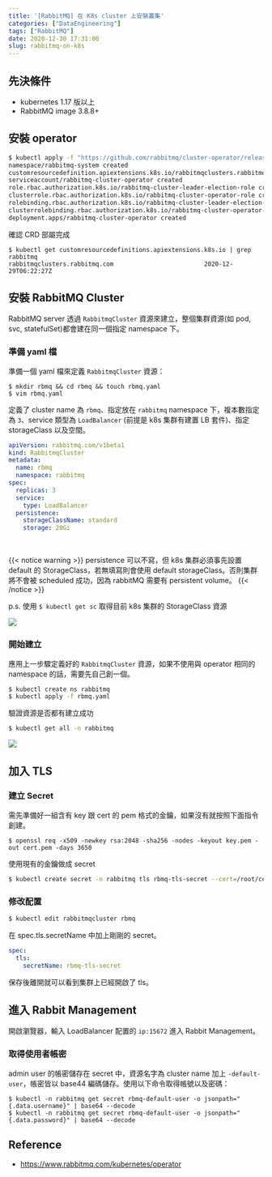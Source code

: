 ```yaml
---
title: '[RabbitMQ] 在 K8s cluster 上安裝叢集'
categories: ["DataEngineering"]
tags: ["RabbitMQ"]
date: 2020-12-30 17:31:00
slug: rabbitmq-on-k8s
---
```


## 先決條件
- kubernetes 1.17 版以上
- RabbitMQ image 3.8.8+
<!--more-->
## 安裝 operator
```sh
$ kubectl apply -f "https://github.com/rabbitmq/cluster-operator/releases/latest/download/cluster-operator.yml"
namespace/rabbitmq-system created
customresourcedefinition.apiextensions.k8s.io/rabbitmqclusters.rabbitmq.com created
serviceaccount/rabbitmq-cluster-operator created
role.rbac.authorization.k8s.io/rabbitmq-cluster-leader-election-role created
clusterrole.rbac.authorization.k8s.io/rabbitmq-cluster-operator-role created
rolebinding.rbac.authorization.k8s.io/rabbitmq-cluster-leader-election-rolebinding created
clusterrolebinding.rbac.authorization.k8s.io/rabbitmq-cluster-operator-rolebinding created
deployment.apps/rabbitmq-cluster-operator created
```
確認 CRD 部屬完成
```
$ kubectl get customresourcedefinitions.apiextensions.k8s.io | grep rabbitmq
rabbitmqclusters.rabbitmq.com                         2020-12-29T06:22:27Z
```

## 安裝 RabbitMQ Cluster
RabbitMQ server 透過 `RabbitmqCluster` 資源來建立，整個集群資源(如 pod, svc, statefulSet)都會建在同一個指定 namespace 下。
### 準備 yaml 檔
準備一個 yaml 檔來定義 `RabbitmqCluster` 資源：
```
$ mkdir rbmq && cd rbmq && touch rbmq.yaml
$ vim rbmq.yaml
```
定義了 cluster name 為 `rbmq`、指定放在 `rabbitmq` namespace 下，複本數指定為 `3`、service 類型為 `LoadBalancer` (前提是 k8s 集群有建置 LB 套件)、指定 storageClass 以及空間。
```yaml
apiVersion: rabbitmq.com/v1beta1
kind: RabbitmqCluster
metadata:
  name: rbmq
  namespace: rabbitmq
spec:
  replicas: 3
  service:
    type: LoadBalancer
  persistence:
    storageClassName: standard
    storage: 20Gi
```

<br>

{{< notice warning >}}
persistence 可以不寫，但 k8s 集群必須事先設置 default 的 StorageClass，若無填寫則會使用 default storageClass。否則集群將不會被 scheduled 成功，因為 rabbitMQ 需要有 persistent volume。
{{< /notice >}}

p.s. 使用 `$ kubectl get sc` 取得目前 k8s 集群的 StorageClass 資源

![](https://imgur.com/2DecQC8.png)

### 開始建立
應用上一步驟定義好的 `RabbitmqCluster` 資源，如果不使用與 operator 相同的 namespace 的話，需要先自己創一個。
```sh
$ kubectl create ns rabbitmq
$ kubectl apply -f rbmq.yaml
```
驗證資源是否都有建立成功
```sh
$ kubectl get all -n rabbitmq
```

![](https://imgur.com/ejZ1MXz.png)

## 加入 TLS

### 建立 Secret
需先準備好一組含有 key 跟 cert 的 pem 格式的金鑰，如果沒有就按照下面指令創建。
```
$ openssl req -x509 -newkey rsa:2048 -sha256 -nodes -keyout key.pem -out cert.pem -days 3650
```
使用現有的金鑰做成 secret
```sh
$ kubectl create secret -n rabbitmq tls rbmq-tls-secret --cert=/root/cert.pem --key=/root/key.pem
```
### 修改配置
```sh
$ kubectl edit rabbitmqcluster rbmq
```
在 spec.tls.secretName 中加上剛剛的 secret。
```yaml
spec:
  tls:
    secretName: rbmq-tls-secret
```
保存後離開就可以看到集群上已經開啟了 tls。


## 進入 Rabbit Management
開啟瀏覽器，輸入 LoadBalancer 配置的 `ip:15672` 進入 Rabbit Management。
### 取得使用者帳密
admin user 的帳密儲存在 secret 中，資源名字為 cluster name 加上 `-default-user`，帳密皆以 base44 編碼儲存。使用以下命令取得帳號以及密碼：
```
$ kubectl -n rabbitmq get secret rbmq-default-user -o jsonpath="{.data.username}" | base64 --decode
$ kubectl -n rabbitmq get secret rbmq-default-user -o jsonpath="{.data.password}" | base64 --decode
```

## Reference
- https://www.rabbitmq.com/kubernetes/operator